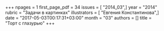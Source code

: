 +++
npages = 1
first_page_pdf = 34
issues = [ "2014_03",]
year = "2014"
rubric = "Задачи в картинках"
illustrators = [ "Евгения Константинова",]
date = "2017-05-03T00:17:31+03:00"
month = "03"
authors = []
title = "Торт с глазурью"
+++
